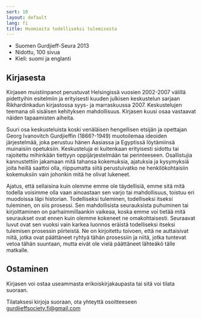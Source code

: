 ```yaml
---
sort: 10
layout: default
lang: fi
title: Huomioita todelliseksi tulemisesta
---
```


* Suomen Gurdjieff-Seura 2013
* Nidottu, 100 sivua
* Kieli: suomi ja englanti 

## Kirjasesta

Kirjasen muistiinpanot perustuvat Helsingissä vuosien 2002-2007 välillä
pidettyihin esitelmiin ja erityisesti kuuden julkisen keskustelun sarjaan
Rikhardinkadun kirjastossa syys- ja marraskuussa 2007. Keskustelujen teemana
oli sisäisen kehityksen mahdollisuus. Kirjasen kuusi osaa vastaavat näiden
tapaamisten aiheita.

Suuri osa keskusteluista koski venäläisen hengellisen etsijän ja opettajan
Georg Ivanovitch Gurdjieffin (1866?-1949) muotoilemaa ideoiden järjestelmää,
joka perustuu hänen Aasiassa ja Egyptissä löytämiinsä muinaisiin opetuksiin.
Keskusteluja ei kuitenkaan erityisesti sidottu tai rajoitettu mihinkään
tiettyyn oppijärjestelmään tai perinteeseen. Osallistujia kannustettiin
jakamaan mitä tahansa kokemuksia, ajatuksia ja kysymyksiä joita heillä saattoi
olla, riippumatta siitä perustuivatko ne henkilökohtaisiin kokemuksiin vain
johonkin mitä he olivat lukeneet.

Ajatus, että sellaisina kuin olemme emme ole täydellisiä, emme sitä mitä
todella voisimme olla vaan ainoastaan sen varjo tai mahdollisuus, toistuu eri
muodoissa läpi historian. Todelliseksi tuleminen, todelliseksi itseksi
tuleminen, on siis prosessi. Sen mahdollisista seurauksista puhuminen tai
kirjoittaminen on parhaimmillaankin vaikeaa, koska emme voi tietää mitä
seuraukset ovat ennen kuin olemme kokeneet ne omakohtaisesti. Seuraavat luvut
ovat sen vuoksi vain karkea luonnos eräistä todelliseksi itseksi tulemisen
prosessin piirteistä. Ne on kirjoitettu toivoen, että ne auttaisivat niitä,
jotka ovat päättäneet ryhtyä tähän prosessiin ja niitä, jotka tuntevat vetoa
tähän suuntaan, mutta eivät ole vielä päättäneet lähteäkö tälle matkalle.

## Ostaminen

Kirjasen voi ostaa useammasta erikoiskirjakaupasta tai sitä voi tilata suoraan.

Tilataksesi kirjoja suoraan, ota yhteyttä osoitteeseen <gurdjieffsociety.fi@gmail.com>

